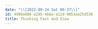```yaml
---
date: "\\[2022-09-24 Sat 00:37\\]"
id: 4980a886-a285-4b6a-a12d-9053aa25d536
title: Thinking Fast and Slow
---
```


